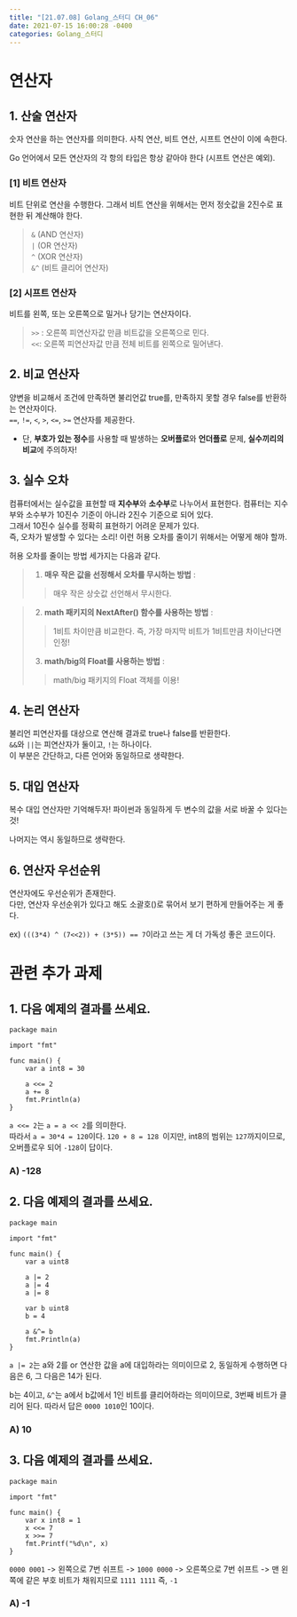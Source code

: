 ```yaml
---
title: "[21.07.08] Golang_스터디 CH_06"
date: 2021-07-15 16:00:28 -0400
categories: Golang_스터디
---
```



# 연산자

##  1. 산술 연산자

숫자 연산을 하는 연산자를 의미한다. 사칙 연산, 비트 연산, 시프트 연산이 이에 속한다.

Go 언어에서 모든 연산자의 각 항의 타입은 항상 같아야 한다 (시프트 연산은 예외). 

### [1] 비트 연산자
비트 단위로 연산을 수행한다. 그래서 비트 연산을 위해서는 먼저 정숫값을 2진수로 표현한 뒤 계산해야 한다.

> `&` (AND 연산자)  
>`|` (OR 연산자)  
> `^` (XOR 연산자)  
> `&^` (비트 클리어 연산자)  

### [2] 시프트 연산자
비트를 왼쪽, 또는 오른쪽으로 밀거나 당기는 연산자이다.

>  `>>` : 오른쪽 피연산자값 만큼 비트값을 오른쪽으로 민다.    
>  `<<`: 오른쪽 피연산자값 만큼 전체 비트를 왼쪽으로 밀어낸다.


##  2. 비교 연산자
양변을 비교해서 조건에 만족하면 불리언값 true를, 만족하지 못할 경우 false를 반환하는 연산자이다.   
`==`, `!=`, `<`, `>`, `<=`, `>=` 연산자를 제공한다.

* 단, **부호가 있는 정수**를 사용할 때 발생하는 **오버플로**와 **언더플로** 문제, **실수끼리의 비교**에 주의하자! 


##  3. 실수 오차
컴퓨터에서는 실수값을 표현할 때 **지수부**와 **소수부**로 나누어서 표현한다. 컴퓨터는 지수부와 소수부가 10진수 기준이 아니라 2진수 기준으로 되어 있다.   
그래서 10진수 실수를 정확히 표현하기 어려운 문제가 있다.   
즉, 오차가 발생할 수 있다는 소리! 이런 허용 오차를 줄이기 위해서는 어떻게 해야 할까.

허용 오차를 줄이는 방법 세가지는 다음과 같다.

> 1. **매우 작은 값을 선정해서 오차를 무시하는 방법** :     
>> 매우 작은 상숫값 선언해서 무시한다.    
>> 

> 2. **math 패키지의 NextAfter() 함수를 사용하는 방법** :     
> > 1비트 차이만큼 비교한다.
> > 즉, 가장 마지막 비트가 1비트만큼 차이난다면 인정!
> 
> 3. **math/big의 Float를 사용하는 방법** :    
> > math/big 패키지의 Float 객체를 이용!

##  4. 논리 연산자

불리언 피연산자를 대상으로 연산해 결과로 true나 false를 반환한다.  
`&&`와 `||`는 피연산자가 둘이고, `!`는 하나이다.  
이 부분은 간단하고, 다른 언어와 동일하므로 생략한다.

##  5. 대입 연산자

복수 대입 연산자만 기억해두자! 파이썬과 동일하게 두 변수의 값을 서로 바꿀 수 있다는 것!

나머지는 역시 동일하므로 생략한다.

## 6. 연산자 우선순위

연산자에도 우선순위가 존재한다.   
다만, 연산자 우선순위가 있다고 해도 소괄호()로 묶어서 보기 편하게 만들어주는 게 좋다.   

ex) `(((3*4) ^ (7<<2)) + (3*5)) == 7`이라고 쓰는 게 더 가독성 좋은 코드이다.

# 관련 추가 과제

## 1. 다음 예제의 결과를 쓰세요.

	package main
	
	import "fmt"
	
	func main() {
		var a int8 = 30
		
		a <<= 2
		a += 8
		fmt.Println(a)
	}

`a <<= 2`는 `a = a << 2`를 의미한다.  
따라서 `a = 30*4 = 120`이다.
`120 + 8 = 128 `이지만, int8의 범위는 `127`까지이므로, 오버플로우 되어 `-128`이 답이다.

### A) -128

## 2. 다음 예제의 결과를 쓰세요.

	package main
	
	import "fmt"
	
	func main() {
		var a uint8
		
		a |= 2
		a |= 4
		a |= 8
		
		var b uint8
		b = 4
		
		a &^= b
		fmt.Println(a)
	}

`a |= 2`는 a와 2를 or 연산한 값을 a에 대입하라는 의미이므로 2, 
동일하게 수행하면 다음은 6, 그 다음은 14가 된다.

b는 4이고,  `&^`는 a에서 b값에서 1인 비트를 클리어하라는 의미이므로, 3번째 비트가 클리어 된다. 따라서 답은 `0000 1010`인 10이다.

### A) 10

## 3. 다음 예제의 결과를 쓰세요.

	package main
	
	import "fmt"
	
	func main() {
		var x int8 = 1
		x <<= 7
		x >>= 7
		fmt.Printf("%d\n", x)
	}

`0000 0001` -> 왼쪽으로 7번 쉬프트 -> `1000 0000` -> 오른쪽으로 7번 쉬프트 -> 맨 왼쪽에 같은 부호 비트가 채워지므로 `1111 1111` 즉, `-1`
### A) -1
